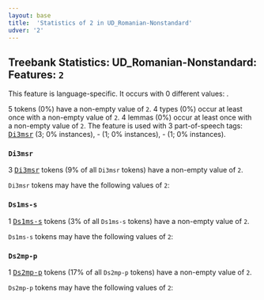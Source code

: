 ```yaml
---
layout: base
title:  'Statistics of 2 in UD_Romanian-Nonstandard'
udver: '2'
---
```


## Treebank Statistics: UD_Romanian-Nonstandard: Features: `2`

This feature is language-specific.
It occurs with 0 different values: .

5 tokens (0%) have a non-empty value of `2`.
4 types (0%) occur at least once with a non-empty value of `2`.
4 lemmas (0%) occur at least once with a non-empty value of `2`.
The feature is used with 3 part-of-speech tags: <tt><a href="ro_nonstandard-pos-Di3msr.html">Di3msr</a></tt> (3; 0% instances), - (1; 0% instances), - (1; 0% instances).

### `Di3msr`

3 <tt><a href="ro_nonstandard-pos-Di3msr.html">Di3msr</a></tt> tokens (9% of all `Di3msr` tokens) have a non-empty value of `2`.

`Di3msr` tokens may have the following values of `2`:


### `Ds1ms-s`

1 <tt><a href="ro_nonstandard-pos-Ds1ms-s.html">Ds1ms-s</a></tt> tokens (3% of all `Ds1ms-s` tokens) have a non-empty value of `2`.

`Ds1ms-s` tokens may have the following values of `2`:


### `Ds2mp-p`

1 <tt><a href="ro_nonstandard-pos-Ds2mp-p.html">Ds2mp-p</a></tt> tokens (17% of all `Ds2mp-p` tokens) have a non-empty value of `2`.

`Ds2mp-p` tokens may have the following values of `2`:


